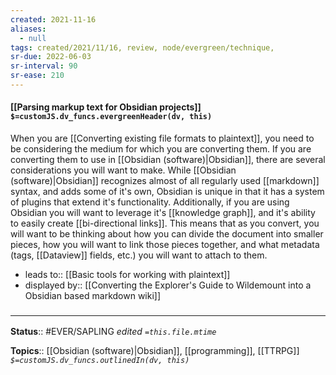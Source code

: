 ```yaml
---
created: 2021-11-16
aliases:
  - null
tags: created/2021/11/16, review, node/evergreen/technique,
sr-due: 2022-06-03
sr-interval: 90
sr-ease: 210
---
```


#### [[Parsing markup text for Obsidian projects]] `$=customJS.dv_funcs.evergreenHeader(dv, this)`

When you are [[Converting existing file formats to plaintext]], you need to be considering the medium for which you are converting them.
If you are converting them to use in [[Obsidian (software)|Obsidian]], there are several considerations you will want to make.
While [[Obsidian (software)|Obsidian]] recognizes almost of all regularly used [[markdown]] syntax, and adds some of it's own, Obsidian is unique in that it has a system of plugins that extend it's functionality.
Additionally, if you are using Obsidian you will want to leverage it's [[knowledge graph]], and it's ability to easily create [[bi-directional links]]. 
This means that as you convert, you will want to be thinking about how you can divide the document into smaller pieces, how you will want to link those pieces together, and what metadata (tags, [[Dataview]] fields, etc.) you will want to attach to them.

- leads to:: [[Basic tools for working with plaintext]]
- displayed by:: [[Converting the Explorer's Guide to Wildemount into a Obsidian based markdown wiki]]

### <hr class="footnote"/>

**Status**:: #EVER/SAPLING 
*edited `=this.file.mtime`*

**Topics**:: [[Obsidian (software)|Obsidian]], [[programming]], [[TTRPG]]
*`$=customJS.dv_funcs.outlinedIn(dv, this)`*
